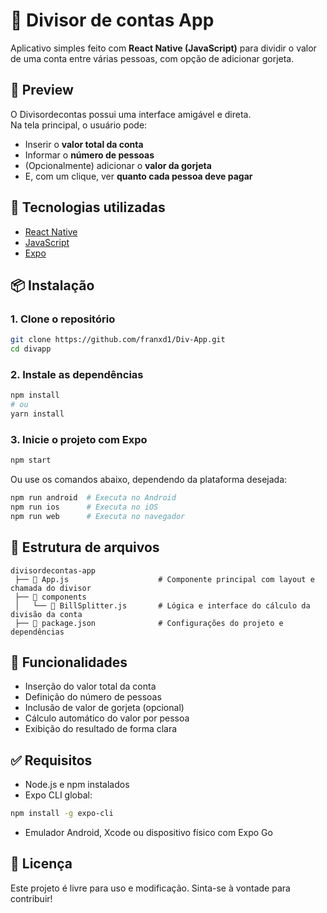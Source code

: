 # 🧾 Divisor de contas App

Aplicativo simples feito com **React Native (JavaScript)** para dividir o valor de uma conta entre várias pessoas, com opção de adicionar gorjeta.

## 📱 Preview

O Divisordecontas possui uma interface amigável e direta.  
Na tela principal, o usuário pode:

- Inserir o **valor total da conta**
- Informar o **número de pessoas**
- (Opcionalmente) adicionar o **valor da gorjeta**
- E, com um clique, ver **quanto cada pessoa deve pagar**


## 🧠 Tecnologias utilizadas

- [React Native](https://reactnative.dev/)
- [JavaScript](https://developer.mozilla.org/pt-BR/docs/Web/JavaScript)
- [Expo](https://expo.dev/)

## 📦 Instalação

### 1. Clone o repositório

```bash
git clone https://github.com/franxd1/Div-App.git
cd divapp
```

### 2. Instale as dependências

```bash
npm install
# ou
yarn install
```

### 3. Inicie o projeto com Expo

```bash
npm start
```

Ou use os comandos abaixo, dependendo da plataforma desejada:

```bash
npm run android  # Executa no Android
npm run ios      # Executa no iOS
npm run web      # Executa no navegador
```

## 📂 Estrutura de arquivos

```
divisordecontas-app
 ├── 📄 App.js                    # Componente principal com layout e chamada do divisor
 ├── 📁 components
 │   └── 📄 BillSplitter.js       # Lógica e interface do cálculo da divisão da conta
 ├── 📄 package.json              # Configurações do projeto e dependências
```

## 📱 Funcionalidades

- Inserção do valor total da conta
- Definição do número de pessoas
- Inclusão de valor de gorjeta (opcional)
- Cálculo automático do valor por pessoa
- Exibição do resultado de forma clara

## ✅ Requisitos

- Node.js e npm instalados
- Expo CLI global:

```bash
npm install -g expo-cli
```

- Emulador Android, Xcode ou dispositivo físico com Expo Go

## 📄 Licença

Este projeto é livre para uso e modificação. Sinta-se à vontade para contribuir!
